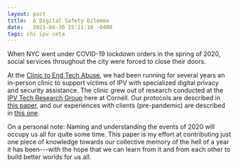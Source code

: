 ```yaml
---
layout: post
title:  A Digital Safety Dilemma
date:   2021-04-30 15:21:10 -0400
tags: chi ipv ceta
---
```


When NYC went under COVID-19 lockdown orders in the spring of 2020, social services throughout the city were forced to close their doors.

At the <a href="https://www.ceta.tech.cornell.edu/">Clinic to End Tech Abuse</a>, we had been running for several years an in-person clinic to support victims of IPV with specialized digital privacy and security assistance. The clinic grew out of research conducted at the <a href="https://www.ipvtechresearch.org/">IPV Tech Research Group</a> here at Cornell. Our protocols are described in <a href="https://www.nixdell.com/papers/2019-usenix_clinical_security_FULL.pdf">this paper</a>, and our experiences with clients (pre-pandemic) are described in <a href="https://emtseng.me/assets/Freed-2019-CSCW_Is-my-phone-hacked.pdf">this one</a>.

On a personal note: Naming and understanding the events of 2020 will occupy us all for quite some time. This paper is my effort at contributing just one piece of knowledge towards our collective memory of the hell of a year it has been---with the hope that we can learn from it and from each other to build better worlds for us all.
